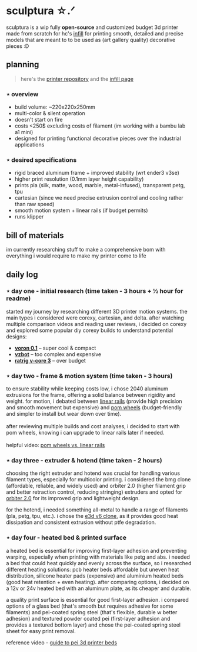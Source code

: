 # sculptura ☆.ᐟ

sculptura is a wip fully **open-source** and customized budget 3d printer made from scratch for hc's [infill](infill.hackclub.com) for printing smooth, detailed and precise models that are meant to to be used as (art gallery quality) decorative pieces :D

## planning
> here's the [printer repository](https://arsoninstigator/sculptura) and the [infill page](https://infill.hackclub.com/printers/sculptura/)
> 
### ⋆ overview
- build volume: ~220x220x250mm
- multi-color & silent operation
- doesn't start on fire
- costs <250$ excluding costs of filament (im working with a bambu lab a1 mini)
- designed for printing functional decorative pieces over the industrial applications

### ⋆ desired specifications
- rigid braced aluminum frame + improved stability (wrt ender3 v3se)
- higher print resolution (0.1mm layer height capability)
- prints pla (silk, matte, wood, marble, metal-infused), transparent petg, tpu
- cartesian (since we need precise extrusion control and cooling rather than raw speed)
- smooth motion system + linear rails (if budget permits)
- runs klipper

## bill of materials
im currently researching stuff to make a comprehensive bom with everything i would require to make my printer come to life

## daily log
### ⋆ day one - initial research (time taken - 3 hours + ½ hour for readme)
started my journey by researching different 3D printer motion systems. the main types i considered were corexy, cartesian, and delta. after watching multiple comparison videos and reading user reviews, i decided on corexy and explored some popular diy corexy builds to understand potential designs:
- **[voron 0.1](https://vorondesign.com/voron0)** – super cool & compact
- **[vzbot](https://github.com/VZBot3D/VZBot)** – too complex and expensive
- **[ratrig v-core 3](https://ratrig.com/)** – over budget

### ⋆ day two -  frame & motion system (time taken - 3 hours)
to ensure stability while keeping costs low, i chose 2040 aluminum extrusions for the frame, offering a solid balance between rigidity and weight. for motion, i debated between <ins>linear rails</ins> (provide high precision and smooth movement but expensive) and <ins>pom wheels</ins> (budget-friendly and simpler to install but wear down over time). <br> <br> 
after reviewing multiple builds and cost analyses, i decided to start with pom wheels, knowing i can upgrade to linear rails later if needed. <br><br>
helpful video: [pom wheels vs. linear rails](https://youtu.be/9LVSXidVbzE?si=kI6JSTTjm1Ju_WpN)

### ⋆ day three - extruder & hotend (time taken - 2 hours)
choosing the right extruder and hotend was crucial for handling various filament types, especially for multicolor printing. i considered the bmg clone (affordable, reliable, and widely used) and orbiter 2.0 (higher filament grip and better retraction control, reducing stringing) extruders and opted for <ins>orbiter 2.0</ins> for its improved grip and lightweight design. 

for the hotend, i needed something all-metal to handle a range of filaments (pla, petg, tpu, etc.). i chose the <ins>e3d v6 clone</ins>, as it provides good heat dissipation and consistent extrusion without ptfe degradation.

### ⋆ day four - heated bed & printed surface
a heated bed is essential for improving first-layer adhesion and preventing warping, especially when printing with materials like petg and abs. i needed a bed that could heat quickly and evenly across the surface, so i researched different heating solutions: pcb heater beds affordable but uneven heat distribution, silicone heater pads (expensive) and aluminium heated beds (good heat retention + even heating). after comparing options, i decided on a 12v or 24v heated bed with an aluminum plate, as its cheaper and durable.

a quality print surface is essential for good first-layer adhesion. i compared options of a glass bed (that's smooth but requires adhesive for some filaments) and pei-coated spring steel (that's flexible, durable w better adhesion) and textured powder coated pei (first-layer adhesion and provides a textured bottom layer) and chose the pei-coated spring steel sheet for easy print removal.

reference video - [guide to pei 3d printer beds](https://youtu.be/Z7LK28tL028?si=_4-VgD_tuooDlpQ8)

